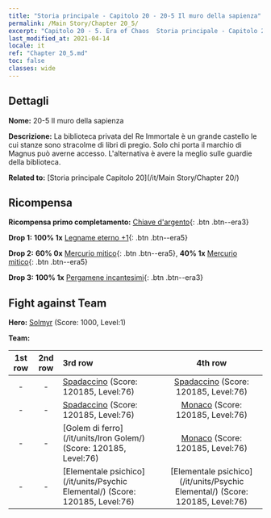 ```yaml
---
title: "Storia principale - Capitolo 20 - 20-5 Il muro della sapienza"
permalink: /Main Story/Chapter 20_5/
excerpt: "Capitolo 20 - 5. Era of Chaos  Storia principale - Capitolo 20_5. 20-5 Il muro della sapienza"
last_modified_at: 2021-04-14
locale: it
ref: "Chapter 20_5.md"
toc: false
classes: wide
---
```


## Dettagli

 **Nome:** 20-5 Il muro della sapienza

 **Descrizione:** La biblioteca privata del Re Immortale è un grande castello le cui stanze sono stracolme di libri di pregio. Solo chi porta il marchio di Magnus può averne accesso. L'alternativa è avere la meglio sulle guardie della biblioteca.

 **Related to:** [Storia principale Capitolo 20](/it/Main Story/Chapter 20/)

## Ricompensa

 **Ricompensa primo completamento:** [Chiave d'argento](/it/Items/con_693/){: .btn .btn--era3}

 **Drop 1:** **100% 1x** [Legname eterno +1](/it/Items/mat_69/){: .btn .btn--era5}

 **Drop 2:** **60% 0x** [Mercurio mitico](/it/Items/mat_63/){: .btn .btn--era5}, **40% 1x** [Mercurio mitico](/it/Items/mat_63/){: .btn .btn--era5}

 **Drop 3:** **100% 1x** [Pergamene incantesimi](/it/Items/con_694/){: .btn .btn--era3}


## Fight against Team
 **Hero:** [Solmyr](/it/heroes/Solmyr/) (Score: 1000, Level:1)

 **Team:**


  | 1st row | 2nd row | 3rd row | 4th row |
  |:----:|:----:|:----|:----:|
  | - | - | [Spadaccino](/it/units/Swordsman/) (Score: 120185, Level:76)  | [Spadaccino](/it/units/Swordsman/) (Score: 120185, Level:76)  |
  | - | - | [Spadaccino](/it/units/Swordsman/) (Score: 120185, Level:76)  | [Monaco](/it/units/Monk/) (Score: 120185, Level:76)  |
  | - | - | [Golem di ferro](/it/units/Iron Golem/) (Score: 120185, Level:76)  | [Monaco](/it/units/Monk/) (Score: 120185, Level:76)  |
  | - | - | [Elementale psichico](/it/units/Psychic Elemental/) (Score: 120185, Level:76)  | [Elementale psichico](/it/units/Psychic Elemental/) (Score: 120185, Level:76)  |


